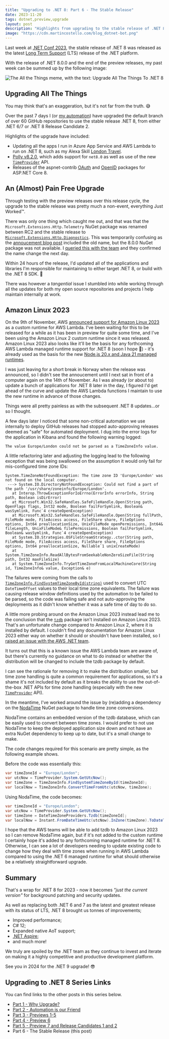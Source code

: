```yaml
---
title: "Upgrading to .NET 8: Part 6 - The Stable Release"
date: 2023-11-20
tags: dotnet,preview,upgrade
layout: post
description: "Highlights from upgrading to the stable release of .NET 8"
image: "https://cdn.martincostello.com/blog_dotnet-bot.png"
---
```


Last week at [.NET Conf 2023][dotnet-conf], the stable release of .NET 8 was released as the latest [Long Term Support][dotnet-support-policy] (LTS) release of the .NET platform.

With the release of .NET 8.0.0 and the end of the preview releases, my past week can be summed up by the following image:

<img class="img-fluid mx-auto d-block" src="https://cdn.martincostello.com/blog_upgrade-all-the-things.jpg" alt="The All the Things meme, with the text: Upgrade All The Things To .NET 8" title="The All the Things meme, with the text: Upgrade All The Things To .NET 8">

<!--more-->

## Upgrading All The Things

You may think that's an exaggeration, but it's not far from the truth. 😅

Over the past 7 days I (or [my automation][part-2]) have upgraded the default branch of over 60 GitHub repositories to use the stable release .NET 8, from either .NET 6/7 or .NET 8 Release Candidate 2.

Highlights of the upgrade have included:

- Updating all the apps I run in Azure App Service and AWS Lambda to run on .NET 8, such as my Alexa Skill [London Travel][london-travel].
- [Polly v8.2.0][polly-820], which adds support for `net8.0` as well as use of the new [`TimeProvider`][timeprovider] API.
- Releases of the aspnet-contrib [OAuth][aspnet-contrib-oauth] and [OpenID][aspnet-contrib-openid] packages for ASP.NET Core 8.

## An (Almost) Pain Free Upgrade

Through testing with the preview releases over this release cycle, the upgrade to the stable release was pretty much a non-event, everything Just Worked™️.

There was only one thing which caught me out, and that was that the `Microsoft.Extensions.Http.Telemetry` NuGet package was renamed between RC2 and the stable release to [`Microsoft.Extensions.Http.Diagnostics`][ms-extensions-http-diag]. This was temporarily confusing as the [annoucement blog post][dotnet-8-annoucement] included the old name, but the 8.0.0 NuGet package was not available. I [queried this with the team][dotnet-extensions-4723] and they confirmed the name change the next day.

Within 24 hours of the release, I'd updated all of the applications and libraries I'm responsible for maintaining to either target .NET 8, or build with the .NET 8 SDK. 🚀

There was however a _tangential_ issue I stumbled into while working through all the updates for both my open source repositories and projects I help maintain internally at work.

## Amazon Linux 2023

On the 9th of November, AWS [announced support for Amazon Linux 2023][aws-lambda-al2023] as a custom runtime for AWS Lambda. I've been waiting for this to be released for a while as it has been in preview for quite some time, and I've been using the Amazon Linux 2 custom runtime since it was released. Amazon Linux 2023 also looks like it'll be the basis for any forthcoming AWS Lambda managed runtime support for .NET 8 (soon I hope 🤞) - it's already used as the basis for the new [Node.js 20.x and Java 21 managed runtimes][aws-lambda-runtimes].

I was just leaving for a short break in Norway when the release was announced, so I didn't see the annoucement until I next sat in front of a computer again on the 14th of November. As I was already (or about to) update a bunch of applications for .NET 8 later in the day, I figured I'd get ahead of the curve and update the AWS Lambda functions I maintain to use the new runtime in advance of those changes.

Things were all pretty painless as with the subsequent .NET 8 updates...or so I thought.

A few days later I noticed that some non-critical automation we use internally to deploy GitHub releases had stopped auto-approving releases deemed as "safe" for automated deployment. I dug into the error logs for the application in Kibana and found the following warning logged:

`The value Europe/London could not be parsed as a TimeZoneInfo value.`

A little refactoring later and adjusting the logging lead to the following exception that was being swallowed on the assumption it would only fail for mis-configured time zone IDs:

```text
System.TimeZoneNotFoundException: The time zone ID 'Europe/London' was not found on the local computer.
 ---> System.IO.DirectoryNotFoundException: Could not find a part of the path '/usr/share/zoneinfo/Europe/London'.
   at Interop.ThrowExceptionForIoErrno(ErrorInfo errorInfo, String path, Boolean isDirError)
   at Microsoft.Win32.SafeHandles.SafeFileHandle.Open(String path, OpenFlags flags, Int32 mode, Boolean failForSymlink, Boolean& wasSymlink, Func`4 createOpenException)
   at Microsoft.Win32.SafeHandles.SafeFileHandle.Open(String fullPath, FileMode mode, FileAccess access, FileShare share, FileOptions options, Int64 preallocationSize, UnixFileMode openPermissions, Int64& fileLength, UnixFileMode& filePermissions, Boolean failForSymlink, Boolean& wasSymlink, Func`4 createOpenException)
   at System.IO.Strategies.OSFileStreamStrategy..ctor(String path, FileMode mode, FileAccess access, FileShare share, FileOptions options, Int64 preallocationSize, Nullable`1 unixCreateMode)
   at System.TimeZoneInfo.ReadAllBytesFromSeekableNonZeroSizeFile(String path, Int32 maxFileSize)
   at System.TimeZoneInfo.TryGetTimeZoneFromLocalMachineCore(String id, TimeZoneInfo& value, Exception& e)
```

The failures were coming from the calls to [`TimeZoneInfo.FindSystemTimeZoneById(string)`][findtimezonebyid] used to convert UTC `DateTimeOffset` values to their local time zone equivalents. The failure was causing release window definitions used by the automation to be failed to be parsed, so the code was failing safe and not auto-approving the deployments as it didn't know whether it was a safe time of day to do so.

A little more probing around on the Amazon Linux 2023 instead lead me to the conclusion that the [`tzdb`][tzdb] package isn't installed on Amazon Linux 2023. That's an unfortunate change compared to Amazon Linux 2, where it is installed by default. I couldn't find any documentation for Amazon Linux 2023 either way on whether it should or shouldn't have been installed, so I [raised an issue with the AWS .NET team][aws-aws-lambda-dotnet-1620].

It turns out that this is a known issue the AWS Lambda team are aware of, but there's currently no guidance on what to do instead or whether the distribution will be changed to include the tzdb package by default.

I can see the rationale for removing it to make the distribution smaller, but time zone handling is quite a common requirement for applications, so it's a shame it's not included by default as it breaks the ability to use the out-of-the-box .NET APIs for time zone handling (especially with the new [`TimeProvider`][timeprovider] API).

In the meantime, I've worked around the issue by (re)adding a dependency on the [NodaTime][nodatime] NuGet package to handle time zone conversions.

NodaTime contains an embedded version of the tzdb database, which can be easily used to convert between time zones. I would prefer to not use NodaTime to keep the deployed application size down and not have an extra NuGet dependency to keep up to date, but it's a small change to make.

The code changes required for this scenario are pretty simple, as the following example shows.

Before the code was essentially this:

```csharp
var timeZoneId = "Europe/London";
var utcNow = TimeProvider.System.GetUtcNow();
var timeZone = TimeZoneInfo.FindSystemTimeZoneById(timeZoneId);
var localNow = TimeZoneInfo.ConvertTimeFromUtc(utcNow, timeZone);
```

Using NodaTime, the code becomes:

```csharp
var timeZoneId = "Europe/London";
var utcNow = TimeProvider.System.GetUtcNow();
var timeZone = DateTimeZoneProviders.Tzdb[timeZoneId];
var localNow = Instant.FromDateTimeUtc(utcNow).InZone(timeZone).ToDateTimeUnspecified();
```

I hope that the AWS teams will be able to add tzdb to Amazon Linux 2023 so I can remove NodaTime again, but if it's not added to the custom
runtime I certainly hope it's added to any forthcoming managed runtime for .NET 8. Otherwise, I can see a lot of developers needing to update
existing code to change how they deal with time zones when running in AWS Lambda compared to using the .NET 6 managed runtime for what should
otherwise be a relatively straightforward upgrade.

## Summary

That's a wrap for .NET 8 for 2023 - now it becomes _"just the current version"_ for background patching and security updates.

As well as replacing both .NET 6 and 7 as the latest and greatest release with its status of LTS, .NET 8 brought us tonnes of improvements;

- Improved performance;
- C# 12;
- Expanded native AoT support;
- [.NET Aspire][aspire];
- and much more!

We truly are spoiled by the .NET team as they continue to invest and iterate on making it a highly competitive and productive development platform.

See you in 2024 for the .NET 9 upgrade! 😎

## Upgrading to .NET 8 Series Links

You can find links to the other posts in this series below.

- [Part 1 - Why Upgrade?][part-1]
- [Part 2 - Automation is our Friend][part-2]
- [Part 3 - Previews 1-5][part-3]
- [Part 4 - Preview 6][part-4]
- [Part 5 - Preview 7 and Release Candidates 1 and 2][part-5]
- Part 6 - The Stable Release (this post)

[aspire]: https://learn.microsoft.com/dotnet/aspire/get-started/aspire-overview ".NET Aspire overview"
[aspnet-contrib-oauth]: https://github.com/aspnet-contrib/AspNet.Security.OAuth.Providers/releases/tag/8.0.0 "AspNet.Security.OAuth.Providers 8.0.0"
[aspnet-contrib-openid]: https://github.com/aspnet-contrib/AspNet.Security.OpenId.Providers/releases/tag/8.0.0 "AspNet.Security.OpenId.Providers 8.0.0"
[aws-aws-lambda-dotnet-1620]: https://github.com/aws/aws-lambda-dotnet/issues/1620 "Install tzdb on provided.al2023 runtime so that TimeZoneInfo.FindSystemTimeZoneById() works"
[aws-lambda-al2023]: https://aws.amazon.com/about-aws/whats-new/2023/11/aws-lambda-amazon-linux-2023/ "AWS Lambda adds support for Amazon Linux 2023"
[aws-lambda-runtimes]: https://docs.aws.amazon.com/lambda/latest/dg/lambda-runtimes.html
[dotnet-8-annoucement]: https://devblogs.microsoft.com/dotnet/announcing-dotnet-8/ "Announcing .NET 8"
[dotnet-conf]: https://www.dotnetconf.net/ ".NET Conf 2023"
[dotnet-extensions-4723]: https://github.com/dotnet/extensions/issues/4723 "Missing stable package for Microsoft.Extensions.Http.Telemetry"
[dotnet-support-policy]: https://dotnet.microsoft.com/platform/support/policy/dotnet-core ".NET and .NET Core Support Policy"
[findtimezonebyid]: https://learn.microsoft.com/dotnet/api/system.timezoneinfo.findsystemtimezonebyid "TimeZoneInfo.FindSystemTimeZoneById(String) Method"
[london-travel]: https://www.amazon.co.uk/dp/B01NB0T86R "London Travel Alexa Skill on amazon.co.uk"
[ms-extensions-http-diag]: https://www.nuget.org/packages/Microsoft.Extensions.Http.Diagnostics
[nodatime]: https://github.com/nodatime/nodatime "NodaTime repository on GitHub.com"
[part-1]: https://blog.martincostello.com/upgrading-to-dotnet-8-part-1-why-upgrade "Why Upgrade?"
[part-2]: https://blog.martincostello.com/upgrading-to-dotnet-8-part-2-automation-is-our-friend "Automation is our Friend"
[part-3]: https://blog.martincostello.com/upgrading-to-dotnet-8-part-3-previews-1-to-5 "Previews 1-5"
[part-4]: https://blog.martincostello.com/upgrading-to-dotnet-8-part-4-preview-6 "Preview 6"
[part-5]: https://blog.martincostello.com/upgrading-to-dotnet-8-part-5-preview-7-and-rc-1-2 "Preview 7 and Release Candidates 1 and 2"
[polly-820]: https://github.com/App-vNext/Polly/releases/tag/8.2.0 "Polly 8.2.0"
[timeprovider]: https://learn.microsoft.com/dotnet/api/system.timeprovider "The System.TimeProvider Class"
[tzdb]: https://www.iana.org/time-zones "IANA Time Zone Database"

